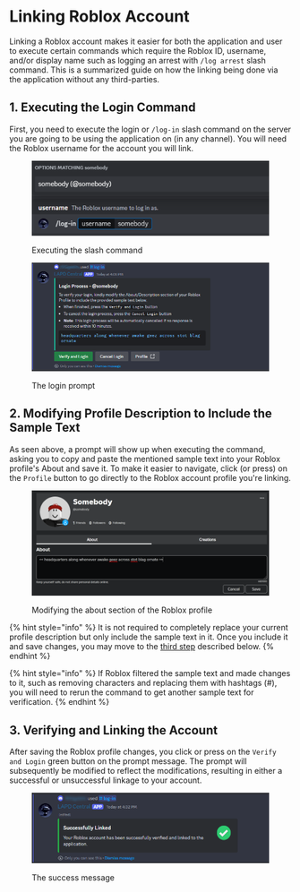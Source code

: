 # Linking Roblox Account

Linking a Roblox account makes it easier for both the application and user to execute certain commands which require the Roblox ID, username, and/or display name such as logging an arrest with `/log arrest` slash command. This is a summarized guide on how the linking being done via the application without any third-parties.

## 1. Executing the Login Command

First, you need to execute the login or `/log-in` slash command on the server you are going to be using the application on (in any channel). You will need the Roblox username for the account you will link.

<figure><img src="../../.gitbook/assets/login-cmd-exec.png" alt="Typing in and executing the &#x27;log-in&#x27; slash command."><figcaption><p>Executing the slash command</p></figcaption></figure>

<figure><img src="../../.gitbook/assets/login-cmd-prompt.png" alt="Login prompt" width="563"><figcaption><p>The login prompt</p></figcaption></figure>

## 2. Modifying Profile Description to Include the Sample Text

As seen above, a prompt will show up when executing the command, asking you to copy and paste the mentioned sample text into your Roblox profile's About and save it. To make it easier to navigate, click (or press) on the `Profile` button to go directly to the Roblox account profile you're linking.

<figure><img src="../../.gitbook/assets/login-cmd-profile-about.png" alt="" width="563"><figcaption><p>Modifying the about section of the Roblox profile</p></figcaption></figure>

{% hint style="info" %}
It is not required to completely replace your current profile description but only include the sample text in it. Once you include it and save changes, you may move to the [third step](linking-roblox-account.md#id-3.-verifying-and-linking-the-account) described below.
{% endhint %}

{% hint style="info" %}
If Roblox filtered the sample text and made changes to it, such as removing characters and replacing them with hashtags (#), you will need to rerun the command to get another sample text for verification.
{% endhint %}

## 3. Verifying and Linking the Account

After saving the Roblox profile changes, you click or press on the `Verify and Login` green button on the prompt message. The prompt will subsequently be modified to reflect the modifications, resulting in either a successful or unsuccessful linkage to your account.

<figure><img src="../../.gitbook/assets/login-cmd-prompt-success.png" alt=""><figcaption><p>The success message</p></figcaption></figure>

